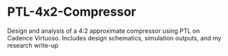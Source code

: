 # PTL-4x2-Compressor
Design and analysis of a 4:2 approximate compressor using PTL on Cadence Virtuoso. Includes design schematics, simulation outputs, and my research write-up

